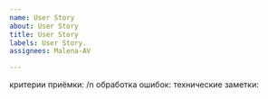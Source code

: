 ```yaml
---
name: User Story
about: User Story
title: User Story
labels: User Story.
assignees: Malena-AV

---
```


критерии приёмки: /n
обработка ошибок:
технические заметки:
